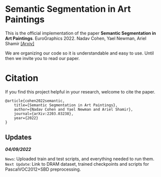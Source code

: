 # Semantic Segmentation in Art Paintings

This is the official implementation of the paper **Semantic Segmentation in Art Paintings**. EuroGraphics 2022. Nadav Cohen, Yael Newman, Ariel Shamir
[\[Arxiv\]](https://arxiv.org/abs/2203.03238)

We are organizing our code so it is understandable and easy to use. Until then we invite you to read our paper.

# Citation
If you find this project helpful in your research, welcome to cite the paper.

```
@article{cohen2022semantic,
    title={Semantic Segmentation in Art Paintings},
    author={Nadav Cohen and Yael Newman and Ariel Shamir},
    journal={arXiv:2203.03238},
    year={2022}
}
```

## Updates

***04/09/2022***

`News`: Uploaded train and test scripts, and everything needed to run them.
`Next Update`: Link to DRAM dataset, trained checkpoints and scripts for PascalVOC2012+SBD preprocessing.
